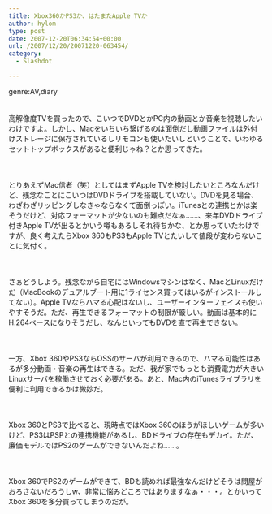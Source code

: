 ```yaml
---
title: Xbox360かPS3か、はたまたApple TVか
author: hylom
type: post
date: 2007-12-20T06:34:54+00:00
url: /2007/12/20/20071220-063454/
category:
  - Slashdot

---
```

genre:AV&#44;diary  
</br>   
高解像度TVを買ったので、こいつでDVDとかPC内の動画とか音楽を視聴したいわけですよ。しかし、Macをいちいち繋げるのは面倒だし動画ファイルは外付けストレージに保存されているしリモコンも使いたいしということで、いわゆるセットトップボックスがあると便利じゃね？とか思ってきた。</br>  
</br>   
とりあえずMac信者（笑）としてはまずApple TVを検討したいところなんだけど、残念なことにこいつはDVDドライブを搭載していない。DVDを見る場合、わざわざリッピングしなきゃならなくて面倒っぽい。iTunesとの連携とかは楽そうだけど、対応フォーマットが少ないのも難点だなぁ……、来年DVDドライブ付きApple TVが出るとかいう噂もあるしそれ待ちかな、とか思っていたわけですが、良く考えたらXbox 360もPS3もApple TVとたいして値段が変わらないことに気付く。</br>  
</br>   
さぁどうしよう。残念ながら自宅にはWindowsマシンはなく、MacとLinuxだけだ（MacBookのデュアルブート用に1ライセンス買ってはいるがインストールしてない）。Apple TVならハマる心配はないし、ユーザーインターフェイスも使いやすそうだ。ただ、再生できるフォーマットの制限が厳しい。動画は基本的にH.264ベースになりそうだし、なんといってもDVDを直で再生できない。</br>  
</br>   
一方、Xbox 360やPS3ならOSSのサーバが利用できるので、ハマる可能性はあるが多分動画・音楽の再生はできる。ただ、我が家でもっとも消費電力が大きいLinuxサーバを稼働させておく必要がある。あと、Mac内のiTunesライブラリを便利に利用できるかは微妙だ。</br>  
</br>   
Xbox 360とPS3で比べると、現時点ではXbox 360のほうがほしいゲームが多いけど、PS3はPSPとの連携機能があるし、BDドライブの存在もデカイ。ただ、廉価モデルではPS2のゲームができないんだよね……。</br>  
</br>   
Xbox 360でPS2のゲームができて、BDも読めれば最強なんだけどそうは問屋がおろさないだろうしw、非常に悩みどころではありますなぁ・・・。とかいってXbox 360を多分買ってしまうのだが。</br>  
</br>  
</br>
